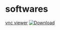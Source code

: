 # softwares
[vnc viewer](https://mega.nz/file/bWg1nIBQ#t06Sc_86FryLMQGjRkCW2ECRAcTVujv_hT4nI-l_1MM)
[![Download](https://img.shields.io/badge/Download-VNC-viewer-blue)](https://mega.nz/your-file-link)
